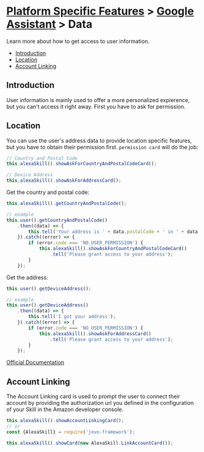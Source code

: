 # [Platform Specific Features](../) > [Google Assistant](./README.md) > Data

Learn more about how to get access to user information.

* [Introduction](#introduction)
* [Location](#location)
* [Account Linking](#account-linking)


## Introduction

User information is mainly used to offer a more personalized expierence, but you can't access it right away. First you have to ask for permission.

## Location

You can use the user's address data to provide location specific features, but you have to obtain their permission first.
`permission card` will do the job:

```javascript
// Country and Postal Code
this.alexaSkill().showAskForCountryAndPostalCodeCard();

// Device Address
this.alexaSkill().showAskForAddressCard();
```

Get the country and postal code:

```javascript
this.alexaSkill().getCountryAndPostalCode();

// example
this.user().getCountryAndPostalCode()
    .then((data) => {
        this.tell('Your address is ' + data.postalCode + ' in ' + data.countryCode);
    }).catch((error) => {
        if (error.code === 'NO_USER_PERMISSION') {
            this.alexaSkill().showAskForCountryAndPostalCodeCard()
                .tell('Please grant access to your address');
        }
    });
```

Get the address:

```javascript
this.user().getDeviceAddress();

// example
this.user().getDeviceAddress()
    .then((data) => {
        this.tell('I got your address');
    }).catch((error) => {
        if (error.code === 'NO_USER_PERMISSION') {
            this.alexaSkill().showAskForAddressCard()
                .tell('Please grant access to your address');
        }
    });
```
[Official Documentation](https://developer.amazon.com/docs/custom-skills/device-address-api.html)

## Account Linking

The Account Linking card is used to prompt the user to connect their account by providing the authorization url you defined in the configuration of your Skill in the Amazon developer console.

```javascript
this.alexaSkill().showAccountLinkingCard();
// or
const {AlexaSkill} = require('jovo-framework');

this.alexaSkill().showCard(new AlexaSkill.LinkAccountCard());
```



<!--[metadata]: {"title": "Alexa Data", "description": "Learn how to use the Alexa Dialog Interface with the Jovo Framework", "activeSections": ["platforms", "alexa", "alexa_data"], "expandedSections": "platforms", "inSections": "platforms", "breadCrumbs": {"Docs": "framework/docs", "Platforms": "framework/docs/platforms",
"Amazon Alexa": "framework/docs/amazon-alexa", "Dialog Interface": "" }, "commentsID": "framework/docs/amazon-alexa/data" }-->
